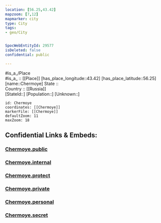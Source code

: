 ```yaml
---
location: [56.25,43.42] 
mapzoom: [7,12] 
mapmarker: city 
type: City
tags:
- geo/City


SpocWebEntityId: 29577
isDeleted: false
confidential: public

---
```

#is_a_/Place  
#is_a_ :: [[Place]] 
[has_place_longitude::43.42] 
[has_place_latitude::56.25] 
[name::Chermoye] 
State ::  
Country :: [[Russia]]  
[StateId::] 
[Population::] 
[Unknown::] 


```leaflet
id: Chermoye
coordinates: [[Chermoye]] 
markerFile: [[Chermoye]] 
defaultZoom: 11 
maxZoom: 18
```


## Confidential Links & Embeds: 

### [Chermoye.public](/_public/\Earth\Continent\Europe\Europe~East\Russia\Russia~Volga\Nizhny_Novgorod_Oblast\CityChermoye.public.md) 

### [Chermoye.internal](/_internal/\Earth\Continent\Europe\Europe~East\Russia\Russia~Volga\Nizhny_Novgorod_Oblast\CityChermoye.internal.md) 

### [Chermoye.protect](/_protect/\Earth\Continent\Europe\Europe~East\Russia\Russia~Volga\Nizhny_Novgorod_Oblast\CityChermoye.protect.md) 

### [Chermoye.private](/_private/\Earth\Continent\Europe\Europe~East\Russia\Russia~Volga\Nizhny_Novgorod_Oblast\CityChermoye.private.md) 

### [Chermoye.personal](/_personal/\Earth\Continent\Europe\Europe~East\Russia\Russia~Volga\Nizhny_Novgorod_Oblast\CityChermoye.personal.md) 

### [Chermoye.secret](/_secret/\Earth\Continent\Europe\Europe~East\Russia\Russia~Volga\Nizhny_Novgorod_Oblast\CityChermoye.secret.md)

